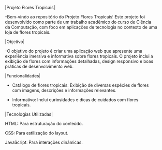|Projeto Flores Tropicais|

-Bem-vindo ao repositório do Projeto Flores Tropicais! Este projeto foi desenvolvido como parte de um trabalho acadêmico do curso de Ciência da Computação, com foco em aplicações de tecnologia no contexto de uma loja de flores tropicais.

|Objetivo|

-O objetivo do projeto é criar uma aplicação web que apresente uma experiência imersiva e informativa sobre flores tropicais. O projeto inclui a exibição de flores com informações detalhadas, design responsivo e boas práticas de desenvolvimento web.

|Funcionalidades|

- Catálogo de flores tropicais: Exibição de diversas espécies de flores com imagens, descrições e informações relevantes.

- Informativo: Inclui curiosidades e dicas de cuidados com flores tropicais.

|Tecnologias Utilizadas|

HTML: Para estruturação do conteúdo.

CSS: Para estilização do layout.

JavaScript: Para interações dinâmicas.
